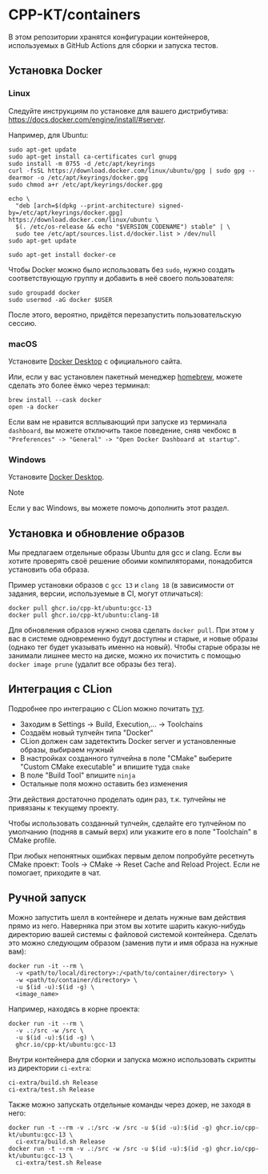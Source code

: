 # CPP-KT/containers

В этом репозитории хранятся конфигурации контейнеров, используемых в GitHub Actions для сборки и запуска тестов.

## Установка Docker

### Linux

Следуйте инструкциям по установке для вашего дистрибутива: https://docs.docker.com/engine/install/#server.

Например, для Ubuntu:

```shell
sudo apt-get update
sudo apt-get install ca-certificates curl gnupg
sudo install -m 0755 -d /etc/apt/keyrings
curl -fsSL https://download.docker.com/linux/ubuntu/gpg | sudo gpg --dearmor -o /etc/apt/keyrings/docker.gpg
sudo chmod a+r /etc/apt/keyrings/docker.gpg

echo \
  "deb [arch=$(dpkg --print-architecture) signed-by=/etc/apt/keyrings/docker.gpg] https://download.docker.com/linux/ubuntu \
  $(. /etc/os-release && echo "$VERSION_CODENAME") stable" | \
  sudo tee /etc/apt/sources.list.d/docker.list > /dev/null
sudo apt-get update

sudo apt-get install docker-ce
```

Чтобы Docker можно было использовать без `sudo`, нужно создать соответствующую группу и добавить в неё своего пользователя:
```shell
sudo groupadd docker
sudo usermod -aG docker $USER
```

После этого, вероятно, придётся перезапустить пользовательскую сессию.

### macOS

Установите [Docker Desktop](https://docs.docker.com/desktop/install/mac-install/) с официального сайта.

Или, если у вас установлен пакетный менеджер [homebrew](https://brew.sh/), можете сделать это более ёмко через терминал:

```shell
brew install --cask docker
open -a docker
```

Если вам не нравится всплывающий при запуске из терминала `dashboard`, вы можете отключить такое поведение, сняв чекбокс в `"Preferences" -> "General" -> "Open Docker Dashboard at startup"`.

### Windows

Установите [Docker Desktop](https://docs.docker.com/desktop/install/windows-install/).

> [!NOTE]
> Если у вас Windows, вы можете помочь дополнить этот раздел.

## Установка и обновление образов

Мы предлагаем отдельные образы Ubuntu для gcc и clang.
Если вы хотите проверять своё решение обоими компиляторами, понадобится установить оба образа.

Пример установки образов с `gcc 13` и `clang 18` (в зависимости от задания, версии, используемые в CI, могут отличаться):
```shell
docker pull ghcr.io/cpp-kt/ubuntu:gcc-13
docker pull ghcr.io/cpp-kt/ubuntu:clang-18
```

Для обновления образов нужно снова сделать `docker pull`.
При этом у вас в системе одновременно будут доступны и старые, и новые образы (однако тег будет указывать именно на новый).
Чтобы старые образы не занимали лишнее место на диске, можно их почистить с помощью `docker image prune` (удалит все образы без тега).

## Интеграция с CLion

Подробнее про интеграцию с CLion можно почитать [тут](https://www.jetbrains.com/help/clion/clion-toolchains-in-docker.html#build-run-debug-docker).

- Заходим в Settings -> Build, Execution,... -> Toolchains
- Создаём новый тулчейн типа "Docker"
- CLion должен сам задетектить Docker server и установленные образы, выбираем нужный
- В настройках созданного тулчейна в поле "CMake" выберите "Custom CMake executable" и впишите туда `cmake`
- В поле "Build Tool" впишите `ninja`
- Остальные поля можно оставить без изменения

Эти действия достаточно проделать один раз, т.к. тулчейны не привязаны к текущему проекту.

Чтобы использовать созданный тулчейн, сделайте его тулчейном по умолчанию (подняв в самый верх) или укажите его в поле "Toolchain" в CMake profile.

При любых непонятных ошибках первым делом попробуйте ресетнуть CMake проект: Tools -> CMake -> Reset Cache and Reload Project. Если не помогает, приходите в чат.

## Ручной запуск

Можно запустить шелл в контейнере и делать нужные вам действия прямо из него.
Наверняка при этом вы хотите шарить какую-нибудь директорию вашей системы с файловой системой контейнера.
Сделать это можно следующим образом (заменив пути и имя образа на нужные вам):

```shell
docker run -it --rm \
  -v <path/to/local/directory>:/<path/to/container/directory> \
  -w <path/to/container/directory> \
  -u $(id -u):$(id -g) \
  <image_name>
```

Например, находясь в корне проекта:
```shell
docker run -it --rm \
  -v .:/src -w /src \
  -u $(id -u):$(id -g) \
  ghcr.io/cpp-kt/ubuntu:gcc-13
```

Внутри контейнера для сборки и запуска можно использовать скрипты из директории `ci-extra`:
```shell
ci-extra/build.sh Release
ci-extra/test.sh Release
```

Также можно запускать отдельные команды через докер, не заходя в него:
```shell
docker run -t --rm -v .:/src -w /src -u $(id -u):$(id -g) ghcr.io/cpp-kt/ubuntu:gcc-13 \
  ci-extra/build.sh Release
docker run -t --rm -v .:/src -w /src -u $(id -u):$(id -g) ghcr.io/cpp-kt/ubuntu:gcc-13 \
  ci-extra/test.sh Release
```
